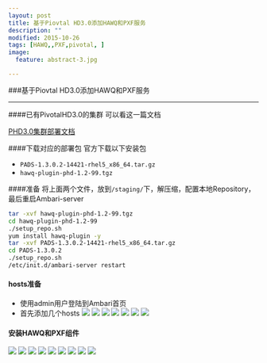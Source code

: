 ```yaml
---
layout: post
title: 基于Piovtal HD3.0添加HAWQ和PXF服务
description: ""
modified: 2015-10-26
tags: [HAWQ,,PXF,pivotal, ]
image:
  feature: abstract-3.jpg

---
```


###基于Piovtal HD3.0添加HAWQ和PXF服务
- - -


####已有PivotalHD3.0的集群
可以看这一篇文档

[PHD3.0集群部署文档](https://hj1984930.github.io/PHD-install/)

####下载对应的部署包
官方下载以下安装包

* `PADS-1.3.0.2-14421-rhel5_x86_64.tar.gz`
* `hawq-plugin-phd-1.2-99.tgz`

####准备
将上面两个文件，放到`/staging/`下，解压缩，配置本地Repository，最后重启Ambari-server

~~~bash
tar -xvf hawq-plugin-phd-1.2-99.tgz
cd hawq-plugin-phd-1.2-99
./setup_repo.sh
yum install hawq-plugin -y
tar -xvf PADS-1.3.0.2-14421-rhel5_x86_64.tar.gz
cd PADS-1.3.0.2
./setup_repo.sh
/etc/init.d/ambari-server restart
~~~

#### hosts准备

* 使用admin用户登陆到Ambari首页
* 首先添加几个hosts
![](/images/hawq-host1)
![](/images/hawq-host2)
![](/images/hawq-host3)
![](/images/hawq-host4)
![](/images/hawq-host5)
![](/images/hawq-host6)
![](/images/hawq-host7)


#### 安装HAWQ和PXF组件

![](/images/hawq-1)
![](/images/hawq-2)
![](/images/hawq-3)
![](/images/hawq-4)
![](/images/hawq-5)
![](/images/hawq-6)
![](/images/hawq-7)
![](/images/hawq-8)
![](/images/hawq-9)